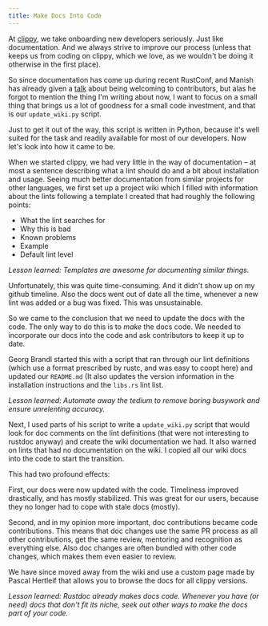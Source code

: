 ```yaml
---
title: Make Docs Into Code
---
```


At [clippy](https://github.com/rust-lang-nursery/rust-clippy), we take
onboarding new developers seriously. Just like documentation. And we
always strive to improve our process (unless that keeps us from coding
on clippy, which we love, as we wouldn't be doing it otherwise in the
first place).

So since documentation has come up during recent RustConf, and Manish
has already given a [talk] about being welcoming to contributors, but
alas he forgot to mention the thing I'm writing about now, I want to
focus on a small thing that brings us a lot of goodness for a small
code investment, and that is our `update_wiki.py` script.

Just to get it out of the way, this script is written in Python,
because it's well suited for the task and readily available for most
of our developers. Now let's look into how it came to be.

When we started clippy, we had very little in the way of documentation
– at most a sentence describing what a lint should do and a bit about
installation and usage. Seeing much better documentation from similar
projects for other languages, we first set up a project wiki which I
filled with information about the lints following a template I created
that had roughly the following points:

* What the lint searches for
* Why this is bad
* Known problems
* Example
* Default lint level

*Lesson learned: Templates are awesome for documenting similar things.*

Unfortunately, this was quite time-consuming. And it didn't show up on
my github timeline. Also the docs went out of date all the time,
whenever a new lint was added or a bug was fixed. This was
unsustainable.

So we came to the conclusion that we need to update the docs with the
code. The only way to do this is to *make* the docs code. We needed to
incorporate our docs into the code and ask contributors to keep it up
to date.

Georg Brandl started this with a script that ran through our lint
definitions (which use a format prescribed by rustc, and was easy to
coopt here) and updated our `README.md` (It also updates the version
information in the installation instructions and the `libs.rs` lint
list.

*Lesson learned: Automate away the tedium to remove boring busywork and
ensure unrelenting accuracy.*

Next, I used parts of his script to write a `update_wiki.py` script
that would look for doc comments on the lint definitions (that were not
interesting to rustdoc anyway) and create the wiki documentation we
had. It also warned on lints that had no documentation on the wiki. I
copied all our wiki docs into the code to start the transition.

This had two profound effects:

First, our docs were now updated with the code. Timeliness improved
drastically, and has mostly stabilized. This was great for our users,
because they no longer had to cope with stale docs (mostly).

Second, and in my opinion more important, doc contributions became code
contributions. This means that doc changes use the same PR process as
all other contributions, get the same review, mentoring and recognition
as everything else. Also doc changes are often bundled with other code
changes, which makes them even easier to review.

We have since moved away from the wiki and use a custom page made by
Pascal Hertleif that allows you to browse the docs for all clippy
versions.

*Lesson learned: Rustdoc already makes docs code. Whenever you have
(or need) docs that don't fit its niche, seek out other ways to make
the docs part of your code.*

[talk]: https://www.youtube.com/watch?v=AHprJNUCgQ0
